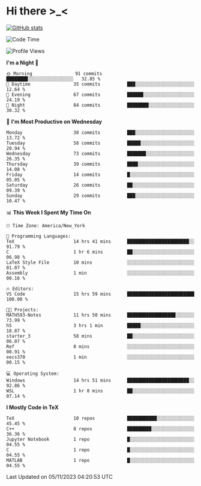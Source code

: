 # Hi there \>_<

[![GitHub stats](https://github-readme-stats.vercel.app/api?username=ARessegetesStery&show_icons=true&theme=transparent)](https://github.com/anuraghazra/github-readme-stats)

<!--START_SECTION:waka-->
![Code Time](http://img.shields.io/badge/Code%20Time-464%20hrs%2037%20mins-blue)

![Profile Views](http://img.shields.io/badge/Profile%20Views-1-blue)

**I'm a Night 🦉** 

```text
🌞 Morning                91 commits          ████████░░░░░░░░░░░░░░░░░   32.85 % 
🌆 Daytime                35 commits          ███░░░░░░░░░░░░░░░░░░░░░░   12.64 % 
🌃 Evening                67 commits          ██████░░░░░░░░░░░░░░░░░░░   24.19 % 
🌙 Night                  84 commits          ████████░░░░░░░░░░░░░░░░░   30.32 % 
```
📅 **I'm Most Productive on Wednesday** 

```text
Monday                   38 commits          ███░░░░░░░░░░░░░░░░░░░░░░   13.72 % 
Tuesday                  58 commits          █████░░░░░░░░░░░░░░░░░░░░   20.94 % 
Wednesday                73 commits          ███████░░░░░░░░░░░░░░░░░░   26.35 % 
Thursday                 39 commits          ████░░░░░░░░░░░░░░░░░░░░░   14.08 % 
Friday                   14 commits          █░░░░░░░░░░░░░░░░░░░░░░░░   05.05 % 
Saturday                 26 commits          ██░░░░░░░░░░░░░░░░░░░░░░░   09.39 % 
Sunday                   29 commits          ███░░░░░░░░░░░░░░░░░░░░░░   10.47 % 
```


📊 **This Week I Spent My Time On** 

```text
🕑︎ Time Zone: America/New_York

💬 Programming Languages: 
TeX                      14 hrs 41 mins      ███████████████████████░░   91.79 % 
C                        1 hr 6 mins         ██░░░░░░░░░░░░░░░░░░░░░░░   06.98 % 
LaTeX Style File         10 mins             ░░░░░░░░░░░░░░░░░░░░░░░░░   01.07 % 
Assembly                 1 min               ░░░░░░░░░░░░░░░░░░░░░░░░░   00.16 % 

🔥 Editors: 
VS Code                  15 hrs 59 mins      █████████████████████████   100.00 % 

🐱‍💻 Projects: 
MATH593-Notes            11 hrs 50 mins      ██████████████████░░░░░░░   73.99 % 
h5                       3 hrs 1 min         █████░░░░░░░░░░░░░░░░░░░░   18.87 % 
starter_3                58 mins             ██░░░░░░░░░░░░░░░░░░░░░░░   06.07 % 
Ref                      8 mins              ░░░░░░░░░░░░░░░░░░░░░░░░░   00.91 % 
eecs370                  1 min               ░░░░░░░░░░░░░░░░░░░░░░░░░   00.15 % 

💻 Operating System: 
Windows                  14 hrs 51 mins      ███████████████████████░░   92.86 % 
WSL                      1 hr 8 mins         ██░░░░░░░░░░░░░░░░░░░░░░░   07.14 % 
```

**I Mostly Code in TeX** 

```text
TeX                      10 repos            ███████████░░░░░░░░░░░░░░   45.45 % 
C++                      8 repos             █████████░░░░░░░░░░░░░░░░   36.36 % 
Jupyter Notebook         1 repo              █░░░░░░░░░░░░░░░░░░░░░░░░   04.55 % 
C                        1 repo              █░░░░░░░░░░░░░░░░░░░░░░░░   04.55 % 
MATLAB                   1 repo              █░░░░░░░░░░░░░░░░░░░░░░░░   04.55 % 
```




 Last Updated on 05/11/2023 04:20:53 UTC
<!--END_SECTION:waka-->
